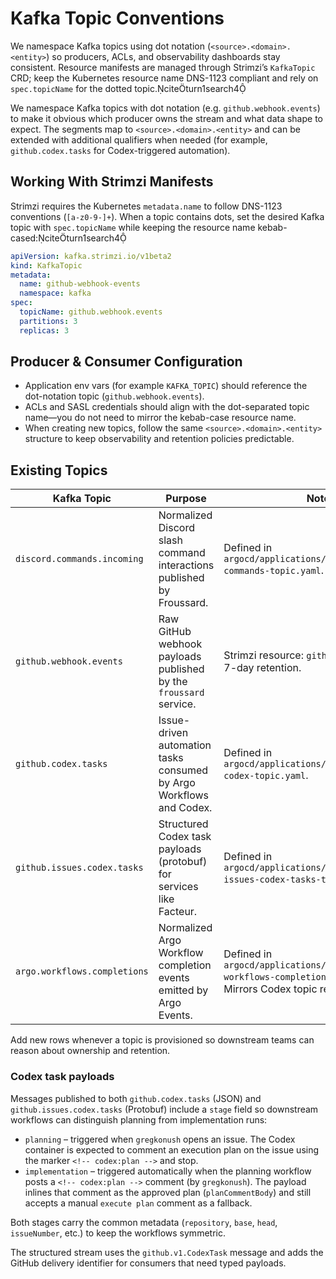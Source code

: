 # Kafka Topic Conventions

We namespace Kafka topics using dot notation (`<source>.<domain>.<entity>`) so producers, ACLs, and observability dashboards stay consistent. Resource manifests are managed through Strimzi’s `KafkaTopic` CRD; keep the Kubernetes resource name DNS-1123 compliant and rely on `spec.topicName` for the dotted topic.citeturn1search4

We namespace Kafka topics with dot notation (e.g. `github.webhook.events`) to make it obvious which producer owns the stream and what data shape to expect. The segments map to `<source>.<domain>.<entity>` and can be extended with additional qualifiers when needed (for example, `github.codex.tasks` for Codex-triggered automation).

## Working With Strimzi Manifests

Strimzi requires the Kubernetes `metadata.name` to follow DNS-1123 conventions (`[a-z0-9-]+`). When a topic contains dots, set the desired Kafka topic with `spec.topicName` while keeping the resource name kebab-cased:citeturn1search4

```yaml
apiVersion: kafka.strimzi.io/v1beta2
kind: KafkaTopic
metadata:
  name: github-webhook-events
  namespace: kafka
spec:
  topicName: github.webhook.events
  partitions: 3
  replicas: 3
```

## Producer & Consumer Configuration

- Application env vars (for example `KAFKA_TOPIC`) should reference the dot-notation topic (`github.webhook.events`).
- ACLs and SASL credentials should align with the dot-separated topic name—you do not need to mirror the kebab-case resource name.
- When creating new topics, follow the same `<source>.<domain>.<entity>` structure to keep observability and retention policies predictable.

## Existing Topics

| Kafka Topic | Purpose | Notes |
| ----------- | ------- | ----- |
| `discord.commands.incoming` | Normalized Discord slash command interactions published by Froussard. | Defined in `argocd/applications/froussard/discord-commands-topic.yaml`. 7-day retention. |
| `github.webhook.events` | Raw GitHub webhook payloads published by the `froussard` service. | Strimzi resource: `github-webhook-events`. 7-day retention. |
| `github.codex.tasks` | Issue-driven automation tasks consumed by Argo Workflows and Codex. | Defined in `argocd/applications/froussard/github-codex-topic.yaml`. |
| `github.issues.codex.tasks` | Structured Codex task payloads (protobuf) for services like Facteur. | Defined in `argocd/applications/froussard/github-issues-codex-tasks-topic.yaml`. |
| `argo.workflows.completions` | Normalized Argo Workflow completion events emitted by Argo Events. | Defined in `argocd/applications/froussard/argo-workflows-completions-topic.yaml`. Mirrors Codex topic retention (7 days). |

Add new rows whenever a topic is provisioned so downstream teams can reason about ownership and retention.

### Codex task payloads

Messages published to both `github.codex.tasks` (JSON) and `github.issues.codex.tasks` (Protobuf) include a `stage` field so downstream workflows can distinguish planning from implementation runs:

- `planning` – triggered when `gregkonush` opens an issue. The Codex container is expected to comment an execution plan on the issue using the marker `<!-- codex:plan -->` and stop.
- `implementation` – triggered automatically when the planning workflow posts a `<!-- codex:plan -->` comment (by `gregkonush`). The payload inlines that comment as the approved plan (`planCommentBody`) and still accepts a manual `execute plan` comment as a fallback.

Both stages carry the common metadata (`repository`, `base`, `head`, `issueNumber`, etc.) to keep the workflows symmetric.

The structured stream uses the `github.v1.CodexTask` message and adds the GitHub delivery identifier for consumers that need typed payloads.
